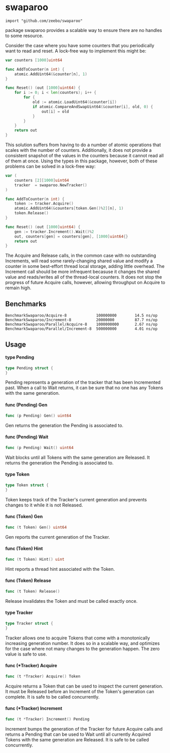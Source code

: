 # swaparoo

    import "github.com/zeebo/swaparoo"

package swaparoo provides a scalable way to ensure there are no handles to some
resource.

Consider the case where you have some counters that you periodically want to
read and reset. A lock-free way to implement this might be:

```go
var counters [1000]uint64

func AddToCounter(n int) {
	atomic.AddUint64(&counter[n], 1)
}

func Reset() (out [1000]uint64) {
	for i := 0; i < len(counters); i++ {
		for {
			old := atomic.LoadUint64(&counter[i])
			if atomic.CompareAndSwapUint64(&counter[i], old, 0) {
				out[i] = old
			}
		}
	}
	return out
}
```

This solution suffers from having to do a number of atomic operations that
scales with the number of counters. Additionally, it does not provide a
consistent snapshot of the values in the counters because it cannot read all of
them at once. Using the types in this package, however, both of these problems
can be solved in a lock-free way:

```go
var (
	counters [2][1000]uint64
	tracker  = swaparoo.NewTracker()
)

func AddToCounter(n int) {
	token := tracker.Acquire()
	atomic.AddUint64(&counters[token.Gen()%2][n], 1)
	token.Release()
}

func Reset() (out [1000]uint64) {
	gen := tracker.Increment().Wait()%2
	out, counters[gen] = counters[gen], [1000]uint64{}
	return out
}
```

The Acquire and Release calls, in the common case with no outstanding
Increments, will read some rarely-changing shared value and modify a counter in
some best-effort thread local storage, adding little overhead. The Increment
call should be more infrequent becasuse it changes the shared value and
reads/writes all of the thread-local counters. It does not stop the progress of
future Acquire calls, however, allowing throughput on Acquire to remain high.

## Benchmarks

```
BenchmarkSwaparoo/Acquire-8             100000000        14.5 ns/op
BenchmarkSwaparoo/Increment-8           20000000         87.7 ns/op
BenchmarkSwaparoo/Parallel/Acquire-8    1000000000       2.67 ns/op
BenchmarkSwaparoo/Parallel/Increment-8  500000000        4.01 ns/op
```

## Usage

#### type Pending

```go
type Pending struct {
}
```

Pending represents a generation of the tracker that has been Incremented past.
When a call to Wait returns, it can be sure that no one has any Tokens with the
same generation.

#### func (Pending) Gen

```go
func (p Pending) Gen() uint64
```
Gen returns the generation the Pending is associated to.

#### func (Pending) Wait

```go
func (p Pending) Wait() uint64
```
Wait blocks until all Tokens with the same generation are Released. It returns
the generation the Pending is associated to.

#### type Token

```go
type Token struct {
}
```

Token keeps track of the Tracker's current generation and prevents changes to it
while it is not Released.

#### func (Token) Gen

```go
func (t Token) Gen() uint64
```
Gen reports the current generation of the Tracker.

#### func (Token) Hint

```go
func (t Token) Hint() uint
```
Hint reports a thread hint associated with the Token.

#### func (Token) Release

```go
func (t Token) Release()
```
Release invalidates the Token and must be called exactly once.

#### type Tracker

```go
type Tracker struct {
}
```

Tracker allows one to acquire Tokens that come with a monotonically increasing
generation number. It does so in a scalable way, and optimizes for the case
where not many changes to the generation happen. The zero value is safe to use.

#### func (*Tracker) Acquire

```go
func (t *Tracker) Acquire() Token
```
Acquire returns a Token that can be used to inspect the current generation. It
must be Released before an Increment of the Token's generation can complete. It
is safe to be called concurrently.

#### func (*Tracker) Increment

```go
func (t *Tracker) Increment() Pending
```
Increment bumps the generation of the Tracker for future Acquire calls and
returns a Pending that can be used to Wait until all currently Acquired Tokens
with the same generation are Released. It is safe to be called concurrently.
